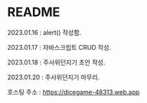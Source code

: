# README
2023.01.16 : alert() 작성함.

2023.01.17 : 자바스크립트 CRUD 작성.

2023.01.18 : 주사위던지기 초안 작성.

2023.01.20 : 주사위던지기 마무리.

호스팅 주소 : https://dicegame-48313.web.app


